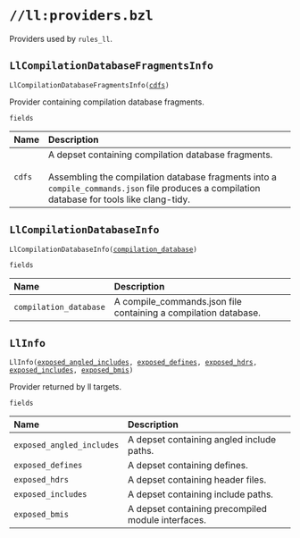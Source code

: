 # `//ll:providers.bzl`

Providers used by `rules_ll`.


<a id="LlCompilationDatabaseFragmentsInfo"></a>

## `LlCompilationDatabaseFragmentsInfo`

<pre><code>LlCompilationDatabaseFragmentsInfo(<a href="#LlCompilationDatabaseFragmentsInfo-cdfs">cdfs</a>)</code></pre>
Provider containing compilation database fragments.

`fields`


| Name  | Description |
| :------------- | :------------- |
| <a id="LlCompilationDatabaseFragmentsInfo-cdfs"></a>`cdfs` |  A depset containing compilation database fragments.<br><br>        Assembling the compilation database fragments into a         <code>compile_commands.json</code> file produces a compilation database for tools         like clang-tidy.    |


<a id="LlCompilationDatabaseInfo"></a>

## `LlCompilationDatabaseInfo`

<pre><code>LlCompilationDatabaseInfo(<a href="#LlCompilationDatabaseInfo-compilation_database">compilation_database</a>)</code></pre>


`fields`


| Name  | Description |
| :------------- | :------------- |
| <a id="LlCompilationDatabaseInfo-compilation_database"></a>`compilation_database` |  A compile_commands.json file containing a         compilation database.    |


<a id="LlInfo"></a>

## `LlInfo`

<pre><code>LlInfo(<a href="#LlInfo-exposed_angled_includes">exposed_angled_includes</a>, <a href="#LlInfo-exposed_defines">exposed_defines</a>, <a href="#LlInfo-exposed_hdrs">exposed_hdrs</a>, <a href="#LlInfo-exposed_includes">exposed_includes</a>, <a href="#LlInfo-exposed_bmis">exposed_bmis</a>)</code></pre>
Provider returned by ll targets.

`fields`


| Name  | Description |
| :------------- | :------------- |
| <a id="LlInfo-exposed_angled_includes"></a>`exposed_angled_includes` |  A depset containing angled include paths.    |
| <a id="LlInfo-exposed_defines"></a>`exposed_defines` |  A depset containing defines.    |
| <a id="LlInfo-exposed_hdrs"></a>`exposed_hdrs` |  A depset containing header files.    |
| <a id="LlInfo-exposed_includes"></a>`exposed_includes` |  A depset containing include paths.    |
| <a id="LlInfo-exposed_bmis"></a>`exposed_bmis` |  A depset containing precompiled module interfaces.    |
